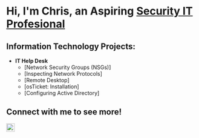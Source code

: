 <h1>Hi, I'm Chris, an Aspiring <a href="https://www.linkedin.com/in/christopher-bittinger-20305a338"> Security IT Profesional</a></h1>

<h2>Information Technology Projects:</h2>

- <b>IT Help Desk</b>
  - [Network Security Groups (NSGs)]
  - [Inspecting Network Protocols]
  - [Remote Desktop]
  - [osTicket: Installation]
  - [Configuring Active Directory]
  

<h2>Connect with me to see more!</h2>

[<img align="left" alt="https://www.linkedin.com/in/christopher-bittinger-20305a338 | LinkedIn" width="22px" src="https://cdn.jsdelivr.net/npm/simple-icons@v3/icons/linkedin.svg"/>][linkedin]
   
[linkedin]: https://linkedin.com/in/christopherbittinger

<!--
**ChrisBittinger/ChrisBittinger** is a ✨ _special_ ✨ repository because its `README.md` (this file) appears on your GitHub profile.

Here are some ideas to get you started:

- 🔭 I’m currently working on ...
- 🌱 I’m currently learning ...
- 👯 I’m looking to collaborate on ...
- 🤔 I’m looking for help with ...
- 💬 Ask me about ...
- 📫 How to reach me: ...
- 😄 Pronouns: ...
- ⚡ Fun fact: ...
-->
